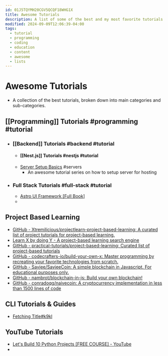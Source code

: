 ```yaml
---
id: 01J5TQYMH20CGV5QCQF18WHG1X
title: Awesome Tutorials
description: A list of some of the best and my most favorite tutorials
modified: 2024-09-09T12:06:39-04:00
tags:
  - tutorial
  - programming
  - coding
  - education
  - content
  - awesome
  - lists
---
```

# Awesome Tutorials
- A collection of the best tutorials, broken down into main categories and sub-categories.

## [[Programming]] Tutorials #programming #tutorial 

- ### [[Backend]] Tutorials #backend #tutorial 
	- #### [[Nest.js]] Tutorials #nestjs #tutorial 
	- [Server Setup Basics](https://becomesovran.com/blog/server-setup-basics.html) #servers 
		- An awesome tutorial series on how to setup server for hosting
- ### Full Stack Tutorials #full-stack #tutorial 
	- [Astro UI Framework \[Full Book\]](https://www.freecodecamp.org/news/how-to-use-the-astro-ui-framework/)
	- 

## Project Based Learning
- [GitHub - Xtremilicious/projectlearn-project-based-learning: A curated list of project tutorials for project-based learning.](https://github.com/Xtremilicious/projectlearn-project-based-learning)
- [Learn X by doing Y - A project-based learning search engine](https://aquadzn.github.io/learn-x-by-doing-y/)
- [GitHub - practical-tutorials/project-based-learning: Curated list of project-based tutorials](https://github.com/practical-tutorials/project-based-learning)
- [GitHub - codecrafters-io/build-your-own-x: Master programming by recreating your favorite technologies from scratch.](https://github.com/codecrafters-io/build-your-own-x)
- [GitHub - Savjee/SavjeeCoin: A simple blockchain in Javascript. For educational purposes only.](https://github.com/Savjee/SavjeeCoin)
- [GitHub - nambrot/blockchain-in-js: Build your own blockchain!](https://github.com/nambrot/blockchain-in-js)
- [GitHub - conradoqg/naivecoin: A cryptocurrency implementation in less than 1500 lines of code](https://github.com/conradoqg/naivecoin)

## CLI Tutorials & Guides
- [Fetching Title#k9kl](https://github.com/lirantal/nodejs-cli-apps-best-practices)

## YouTube Tutorials
- [Let's Build 10 Python Projects \[FREE COURSE\] - YouTube](https://www.youtube.com/watch?v=SbpQJL49A_Y&ref=dailydev)
- 